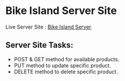 # Bike Island Server Site

Live Server Site : [Bike Island Server](https://bike-island-server.onrender.com/).

## Server Site Tasks:

- POST & GET method for available products.
- PUT method to update specific product.
- DELETE method to delete specific product.

